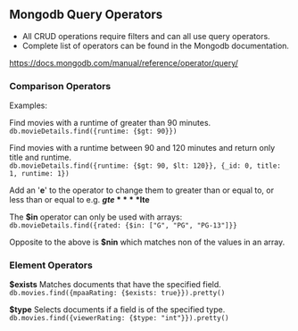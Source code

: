 ## Mongodb Query Operators  

- All CRUD operations require filters and can all use query operators.  
- Complete list of operators can be found in the Mongodb documentation.  

https://docs.mongodb.com/manual/reference/operator/query/  

### Comparison Operators  

Examples:  

Find movies with a runtime of greater than 90 minutes.  
``db.movieDetails.find({runtime: {$gt: 90}})``  

Find movies with a runtime between 90 and 120 minutes and return only title and runtime.  
``db.movieDetails.find({runtime: {$gt: 90, $lt: 120}}, {_id: 0, title: 1, runtime: 1})``  

Add an '**e**' to the operator to change them to greater than or equal to, or less than or equal to e.g. **$gte** **$lte**  

The **$in** operator can only be used with arrays:  
``db.movieDetails.find({rated: {$in: ["G", "PG", "PG-13"]}}``  

Opposite to the above is **$nin** which matches non of the values in an array.  

### Element Operators  

**$exists** Matches documents that have the specified field.  
``db.movies.find({mpaaRating: {$exists: true}}).pretty()``  

**$type** Selects documents if a field is of the specified type.  
``db.movies.find({viewerRating: {$type: "int"}}).pretty()``  


